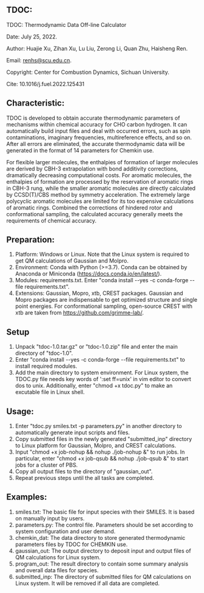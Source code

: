 ## TDOC:
TDOC: Thermodynamic Data Off-line Calculator 

Date: July 25, 2022.

Author: Huajie Xu, Zihan Xu, Lu Liu, Zerong Li, Quan Zhu, Haisheng Ren.

Email: renhs@scu.edu.cn.

Copyright: Center for Combustion Dynamics, Sichuan University.

Cite: 10.1016/j.fuel.2022.125431


## Characteristic:
TDOC is developed to obtain accurate thermodynamic parameters of mechanisms within chemical accuracy for CHO carbon hydrogen.
It can automatically build input files and deal with occurred errors, such as spin contaminations, imaginary frequencies, 
multireference effects, and so on. After all errors are eliminated, the accurate thermodynamic data will be generated in the
format of 14 parameters for Chemkin use.

For flexible larger molecules, the enthalpies of formation of larger molecules are derived by CBH-3 extrapolation with bond 
additivity corrections, dramatically decreasing computational costs. For aromatic molecules, the enthalpies of formation 
are processed by the reservation of aromatic rings in CBH-3 rung, while the smaller aromatic molecules are directly calculated
by CCSD(T)/CBS method by symmetry acceleration. The extremely large polycyclic aromatic molecules are limited for its too 
expensive calculations of aromatic rings. Combined the corrections of hindered rotor and conformational sampling, the calculated
accuracy generally meets the requirements of chemical accuracy.


## Preparation:
1. Platform: Windows or Linux. Note that the Linux system is required to get QM calculations of Gaussian and Molpro.
2. Environment: Conda with Python (>=3.7). Conda can be obtained by Anaconda or Miniconda (https://docs.conda.io/en/latest/).
3. Modules: requirements.txt. Enter "conda install --yes -c conda-forge --file requirements.txt".
4. Extensions: Gaussian, Mopro, xtb, CREST packages. Gaussian and Mopro packages are indispensable to get optimized structure 
   and single point energies. For conformational sampling, open-source CREST with xtb are taken from https://github.com/grimme-lab/.


## Setup
1. Unpack "tdoc-1.0.tar.gz" or "tdoc-1.0.zip" file and enter the main directory of "tdoc-1.0".
2. Enter "conda install --yes -c conda-forge --file requirements.txt" to install required modules.
3. Add the main directory to system environment. For Linux system, the TDOC.py file needs key words of ':set ff=unix' in vim editor 
   to convert dos to unix. Additionally, enter "chmod +x tdoc.py" to make an excutable file in Linux shell. 


## Usage:
1. Enter "tdoc.py smiles.txt -p parameters.py" in another directory to automatically generate input scripts and files. 
2. Copy submitted files in the newly generated "submitted_inp" directory to Linux platform for Gaussian, Molpro, and CREST calculations.
3. Input "chmod +x job-nohup && nohup ./job-nohup &" to run jobs. In particular, enter "chmod +x job-qsub && nohup ./job-qsub &" 
   to start jobs for a cluster of PBS.
4. Copy all output files to the directory of "gaussian_out".
5. Repeat previous steps until the all tasks are completed.


## Examples:
1. smiles.txt: The basic file for input species with their SMILES. It is based on manually input by users.
2. parameters.py: The control file. Parameters should be set according to system configuration and user demand. 
3. chemkin_dat: The data directory to store generated thermodynamic parameters files by TDOC for CHEMKIN use.
4. gaussian_out: The output directory to deposit input and output files of QM calculations for Linux system.
5. program_out: The result directory to contain some summary analysis and overall data files for species.
6. submitted_inp: The directory of submitted files for QM calculations on Linux system. It will be removed if all data are completed.
